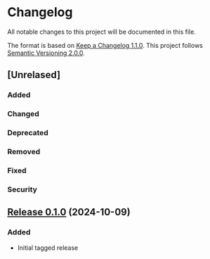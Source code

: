 # Changelog

All notable changes to this project will be documented in this file.

The format is based on [Keep a Changelog 1.1.0](https://keepachangelog.com/en/1.1.0/). This project follows [Semantic Versioning 2.0.0](https://semver.org/).

## [Unrelased]

### Added

### Changed

### Deprecated

### Removed

### Fixed

### Security

## [Release 0.1.0] (2024-10-09)

### Added
- Initial tagged release

[Unreleased]: https://github.com/timcowlishaw/humus/compare/v1.0.5...main
[Release 0.1.0]: https://github.com/timcowlishaw/humus/releases/tag/v1.0.5
